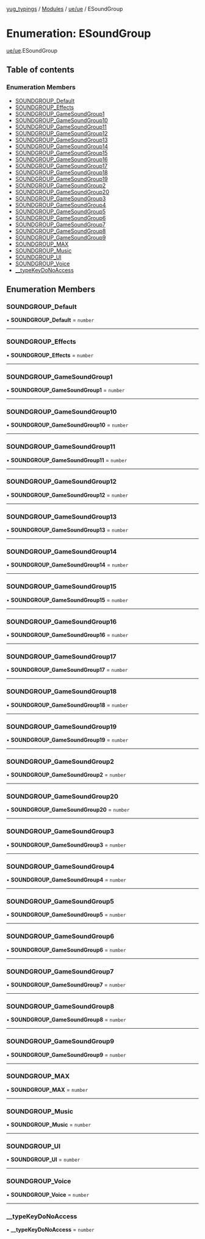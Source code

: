 [yug_typings](../README.md) / [Modules](../modules.md) / [ue/ue](../modules/ue_ue.md) / ESoundGroup

# Enumeration: ESoundGroup

[ue/ue](../modules/ue_ue.md).ESoundGroup

## Table of contents

### Enumeration Members

- [SOUNDGROUP\_Default](ue_ue.ESoundGroup.md#soundgroup_default)
- [SOUNDGROUP\_Effects](ue_ue.ESoundGroup.md#soundgroup_effects)
- [SOUNDGROUP\_GameSoundGroup1](ue_ue.ESoundGroup.md#soundgroup_gamesoundgroup1)
- [SOUNDGROUP\_GameSoundGroup10](ue_ue.ESoundGroup.md#soundgroup_gamesoundgroup10)
- [SOUNDGROUP\_GameSoundGroup11](ue_ue.ESoundGroup.md#soundgroup_gamesoundgroup11)
- [SOUNDGROUP\_GameSoundGroup12](ue_ue.ESoundGroup.md#soundgroup_gamesoundgroup12)
- [SOUNDGROUP\_GameSoundGroup13](ue_ue.ESoundGroup.md#soundgroup_gamesoundgroup13)
- [SOUNDGROUP\_GameSoundGroup14](ue_ue.ESoundGroup.md#soundgroup_gamesoundgroup14)
- [SOUNDGROUP\_GameSoundGroup15](ue_ue.ESoundGroup.md#soundgroup_gamesoundgroup15)
- [SOUNDGROUP\_GameSoundGroup16](ue_ue.ESoundGroup.md#soundgroup_gamesoundgroup16)
- [SOUNDGROUP\_GameSoundGroup17](ue_ue.ESoundGroup.md#soundgroup_gamesoundgroup17)
- [SOUNDGROUP\_GameSoundGroup18](ue_ue.ESoundGroup.md#soundgroup_gamesoundgroup18)
- [SOUNDGROUP\_GameSoundGroup19](ue_ue.ESoundGroup.md#soundgroup_gamesoundgroup19)
- [SOUNDGROUP\_GameSoundGroup2](ue_ue.ESoundGroup.md#soundgroup_gamesoundgroup2)
- [SOUNDGROUP\_GameSoundGroup20](ue_ue.ESoundGroup.md#soundgroup_gamesoundgroup20)
- [SOUNDGROUP\_GameSoundGroup3](ue_ue.ESoundGroup.md#soundgroup_gamesoundgroup3)
- [SOUNDGROUP\_GameSoundGroup4](ue_ue.ESoundGroup.md#soundgroup_gamesoundgroup4)
- [SOUNDGROUP\_GameSoundGroup5](ue_ue.ESoundGroup.md#soundgroup_gamesoundgroup5)
- [SOUNDGROUP\_GameSoundGroup6](ue_ue.ESoundGroup.md#soundgroup_gamesoundgroup6)
- [SOUNDGROUP\_GameSoundGroup7](ue_ue.ESoundGroup.md#soundgroup_gamesoundgroup7)
- [SOUNDGROUP\_GameSoundGroup8](ue_ue.ESoundGroup.md#soundgroup_gamesoundgroup8)
- [SOUNDGROUP\_GameSoundGroup9](ue_ue.ESoundGroup.md#soundgroup_gamesoundgroup9)
- [SOUNDGROUP\_MAX](ue_ue.ESoundGroup.md#soundgroup_max)
- [SOUNDGROUP\_Music](ue_ue.ESoundGroup.md#soundgroup_music)
- [SOUNDGROUP\_UI](ue_ue.ESoundGroup.md#soundgroup_ui)
- [SOUNDGROUP\_Voice](ue_ue.ESoundGroup.md#soundgroup_voice)
- [\_\_typeKeyDoNoAccess](ue_ue.ESoundGroup.md#__typekeydonoaccess)

## Enumeration Members

### SOUNDGROUP\_Default

• **SOUNDGROUP\_Default** = `number`

___

### SOUNDGROUP\_Effects

• **SOUNDGROUP\_Effects** = `number`

___

### SOUNDGROUP\_GameSoundGroup1

• **SOUNDGROUP\_GameSoundGroup1** = `number`

___

### SOUNDGROUP\_GameSoundGroup10

• **SOUNDGROUP\_GameSoundGroup10** = `number`

___

### SOUNDGROUP\_GameSoundGroup11

• **SOUNDGROUP\_GameSoundGroup11** = `number`

___

### SOUNDGROUP\_GameSoundGroup12

• **SOUNDGROUP\_GameSoundGroup12** = `number`

___

### SOUNDGROUP\_GameSoundGroup13

• **SOUNDGROUP\_GameSoundGroup13** = `number`

___

### SOUNDGROUP\_GameSoundGroup14

• **SOUNDGROUP\_GameSoundGroup14** = `number`

___

### SOUNDGROUP\_GameSoundGroup15

• **SOUNDGROUP\_GameSoundGroup15** = `number`

___

### SOUNDGROUP\_GameSoundGroup16

• **SOUNDGROUP\_GameSoundGroup16** = `number`

___

### SOUNDGROUP\_GameSoundGroup17

• **SOUNDGROUP\_GameSoundGroup17** = `number`

___

### SOUNDGROUP\_GameSoundGroup18

• **SOUNDGROUP\_GameSoundGroup18** = `number`

___

### SOUNDGROUP\_GameSoundGroup19

• **SOUNDGROUP\_GameSoundGroup19** = `number`

___

### SOUNDGROUP\_GameSoundGroup2

• **SOUNDGROUP\_GameSoundGroup2** = `number`

___

### SOUNDGROUP\_GameSoundGroup20

• **SOUNDGROUP\_GameSoundGroup20** = `number`

___

### SOUNDGROUP\_GameSoundGroup3

• **SOUNDGROUP\_GameSoundGroup3** = `number`

___

### SOUNDGROUP\_GameSoundGroup4

• **SOUNDGROUP\_GameSoundGroup4** = `number`

___

### SOUNDGROUP\_GameSoundGroup5

• **SOUNDGROUP\_GameSoundGroup5** = `number`

___

### SOUNDGROUP\_GameSoundGroup6

• **SOUNDGROUP\_GameSoundGroup6** = `number`

___

### SOUNDGROUP\_GameSoundGroup7

• **SOUNDGROUP\_GameSoundGroup7** = `number`

___

### SOUNDGROUP\_GameSoundGroup8

• **SOUNDGROUP\_GameSoundGroup8** = `number`

___

### SOUNDGROUP\_GameSoundGroup9

• **SOUNDGROUP\_GameSoundGroup9** = `number`

___

### SOUNDGROUP\_MAX

• **SOUNDGROUP\_MAX** = `number`

___

### SOUNDGROUP\_Music

• **SOUNDGROUP\_Music** = `number`

___

### SOUNDGROUP\_UI

• **SOUNDGROUP\_UI** = `number`

___

### SOUNDGROUP\_Voice

• **SOUNDGROUP\_Voice** = `number`

___

### \_\_typeKeyDoNoAccess

• **\_\_typeKeyDoNoAccess** = `number`
